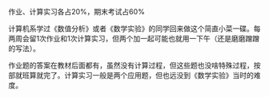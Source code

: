 作业、计算实习各占20%，期末考试占60%

计算机系学过《数值分析》或者《数学实验》的同学回来做这个简直小菜一碟。每两周会留1次作业和1次计算实习，但两个加一起可能也就用一下午（还是磨磨蹭蹭的写法）。

作业题的答案在教材后面都有，虽然没有计算过程，但这些题也没啥特殊过程，按部就班算就完了。计算实习一般是两个应用题，但也远没到《数学实验》当时的难度。
